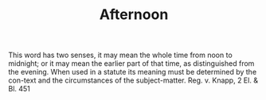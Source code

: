---
title: Afternoon
letter: A
permalink: "/definitions/afternoon.html"
body: This word has two senses, it may mean the whole time from noon to midnight;
  or it may mean the earlier part of that time, as distinguished from the evening.
  When used in a statute its meaning must be determined by the con-text and the circumstances
  of the subject-matter. Reg. v. Knapp, 2 El. & Bl. 451
published_at: '2018-07-07'
layout: post
---